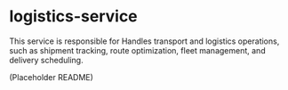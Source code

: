 # logistics-service

This service is responsible for Handles transport and logistics operations, such as shipment tracking, route optimization, fleet management, and delivery scheduling.

(Placeholder README)

